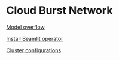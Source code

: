 # Cloud Burst Network

[Model overflow](Cloud%20Burst%20Network/Model%20overflow.md)

[Install Beamlit operator](Cloud%20Burst%20Network/Install%20Beamlit%20operator.md)

[Cluster configurations](Cloud%20Burst%20Network/Cluster%20configurations.md)
